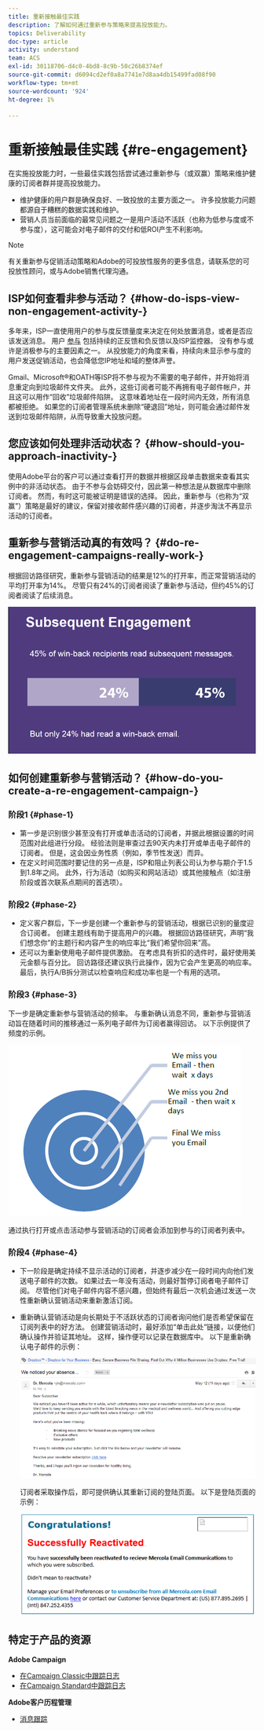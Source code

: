 ```yaml
---
title: 重新接触最佳实践
description: 了解如何通过重新参与策略来提高投放能力。
topics: Deliverability
doc-type: article
activity: understand
team: ACS
exl-id: 30118706-d4c0-4bd8-8c9b-50c26b8374ef
source-git-commit: d6094cd2ef0a8a7741e7d8aa4db15499fad08f90
workflow-type: tm+mt
source-wordcount: '924'
ht-degree: 1%

---
```


# 重新接触最佳实践 {#re-engagement}

在实施投放能力时，一些最佳实践包括尝试通过重新参与（或双赢）策略来维护健康的订阅者群并提高投放能力。

* 维护健康的用户群是确保良好、一致投放的主要方面之一。 许多投放能力问题都源自于糟糕的数据实践和维护。
* 营销人员当前面临的最常见问题之一是用户活动不活跃（也称为低参与度或不参与度），这可能会对电子邮件的交付和低ROI产生不利影响。

>[!NOTE]
>
>有关重新参与促销活动策略和Adobe的可投放性服务的更多信息，请联系您的可投放性顾问，或与Adobe销售代理沟通。

## ISP如何查看非参与活动？ {#how-do-isps-view-non-engagement-activity-}

多年来，ISP一直使用用户的参与度反馈量度来决定在何处放置消息，或者是否应该发送消息。 用户 [参与](/help/engagement.md) 包括持续的正反馈和负反馈以及ISP监控器。 没有参与或许是消极参与的主要因素之一。 从投放能力的角度来看，持续向未显示参与度的用户发送促销活动，也会降低您IP地址和域的整体声誉。

Gmail、Microsoft®和OATH等ISP将不参与视为不需要的电子邮件，并开始将消息重定向到垃圾邮件文件夹。 此外，这些订阅者可能不再拥有电子邮件帐户，并且这可以用作“回收”垃圾邮件陷阱。 这意味着地址在一段时间内无效，所有消息都被拒绝。 如果您的订阅者管理系统未删除“硬退回”地址，则可能会通过邮件发送到垃圾邮件陷阱，从而导致重大投放问题。

## 您应该如何处理非活动状态？ {#how-should-you-approach-inactivity-}

使用Adobe平台的客户可以通过查看打开的数据并根据区段单击数据来查看其实例中的非活动状态。 由于不参与会妨碍交付，因此第一种想法是从数据库中删除订阅者。 然而，有时这可能被证明是错误的选择。 因此，重新参与（也称为“双赢”）策略是最好的建议，保留对接收邮件感兴趣的订阅者，并逐步淘汰不再显示活动的订阅者。

## 重新参与营销活动真的有效吗？ {#do-re-engagement-campaigns-really-work-}

根据回访路径研究，重新参与营销活动的结果是12%的打开率，而正常营销活动的平均打开率为14%。 尽管只有24%的订阅者阅读了重新参与活动，但约45%的订阅者阅读了后续消息。

![](../../help/assets/deliverability_implementation_1.png)

## 如何创建重新参与营销活动？ {#how-do-you-create-a-re-engagement-campaign-}

### 阶段1 {#phase-1}

* 第一步是识别很少甚至没有打开或单击活动的订阅者，并据此根据设置的时间范围对此组进行分段。 经验法则是审查过去90天内未打开或单击电子邮件的订阅者。 但是，这会因业务性质（例如，季节性发送）而异。
* 在定义时间范围时要记住的另一点是，ISP和阻止列表公司认为参与期介于1.5到1.8年之间。 此外，行为活动（如购买和网站活动）或其他接触点（如注册阶段或首次联系点期间的首选项）。

### 阶段2 {#phase-2}

* 定义客户群后，下一步是创建一个重新参与的营销活动，根据已识别的量度迎合订阅者。 创建主题线有助于提高用户的兴趣。 根据回访路径研究，声明“我们想念你”的主题行和内容产生的响应率比“我们希望你回来”高。
* 还可以为重新使用电子邮件提供激励。 在考虑具有折扣的选件时，最好使用美元金额与百分比。 回访路径还建议执行此操作，因为它会产生更高的响应率。 最后，执行A/B拆分测试以检查响应和成功率也是一个有用的选项。

### 阶段3 {#phase-3}

下一步是确定重新参与营销活动的频率。 与重新确认消息不同，重新参与营销活动旨在随着时间的推移通过一系列电子邮件为订阅者赢得回访。 以下示例提供了频度的示例。

![](../../help/assets/deliverability_implementation_2.png)

通过执行打开或点击活动参与营销活动的订阅者会添加到参与的订阅者列表中。

### 阶段4 {#phase-4}

* 下一阶段是确定持续不显示活动的订阅者，并逐步减少在一段时间内向他们发送电子邮件的次数。 如果过去一年没有活动，则最好暂停订阅者电子邮件订阅。 尽管他们对电子邮件内容不感兴趣，但始终有最后一次机会通过发送一次性重新确认营销活动来重新激活订阅。
* 重新确认营销活动是向长期处于不活跃状态的订阅者询问他们是否希望保留在订阅列表中的好方法。 创建营销活动时，最好添加“单击此处”链接，以便他们确认操作并验证其地址。 这样，操作便可以记录在数据库中。 以下是重新确认电子邮件的示例：

   ![](../../help/assets/deliverability_implementation_3.png)

   订阅者采取操作后，即可提供确认其重新订阅的登陆页面。 以下是登陆页面的示例：

   ![](../../help/assets/deliverability_implementation_4.png)

## 特定于产品的资源

**Adobe Campaign**

* [在Campaign Classic中跟踪日志](https://experienceleague.adobe.com/docs/campaign-classic/using/sending-messages/monitoring-deliveries/delivery-dashboard.html#tracking-logs)
* [在Campaign Standard中跟踪日志](https://experienceleague.adobe.com/docs/campaign-standard/using/testing-and-sending/sending-and-tracking-messages/tracking-messages.html#tracking-logs)

**Adobe客户历程管理**

* [消息跟踪](https://experienceleague.adobe.com/docs/journey-optimizer/using/reporting/message-tracking.html?lang=zh-Hans)
